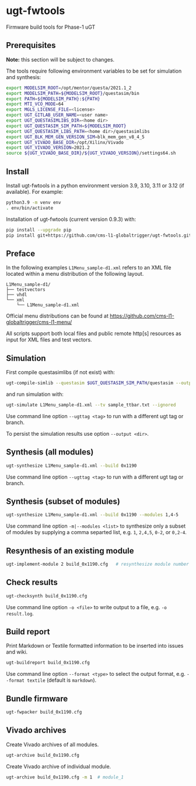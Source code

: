 # ugt-fwtools

Firmware build tools for Phase-1 uGT

## Prerequisites

**Note:** this section will be subject to changes.

The tools require following environment variables to be set
for simulation and synthesis:

```bash
export MODELSIM_ROOT=/opt/mentor/questa/2021.1_2
export MODELSIM_PATH=${MODELSIM_ROOT}/questasim/bin
export PATH=${MODELSIM_PATH}:${PATH}
export MTI_VCO_MODE=64
export MGLS_LICENSE_FILE=<license>
export UGT_GITLAB_USER_NAME=<user name>
export UGT_QUESTASIMLIBS_DIR=<home dir>
export UGT_QUESTASIM_SIM_PATH=${MODELSIM_ROOT}
export UGT_QUESTASIM_LIBS_PATH=<home dir>/questasimlibs
export UGT_BLK_MEM_GEN_VERSION_SIM=blk_mem_gen_v8_4_5
export UGT_VIVADO_BASE_DIR=/opt/Xilinx/Vivado
export UGT_VIVADO_VERSION=2021.2
source ${UGT_VIVADO_BASE_DIR}/${UGT_VIVADO_VERSION}/settings64.sh
```

## Install

Install ugt-fwtools in a python environment version 3.9, 3.10, 3.11 or 3.12 (if available).
For example:

```bash
python3.9 -m venv env
. env/bin/activate
```

Installation of ugt-fwtools (current version 0.9.3) with:

```bash
pip install --upgrade pip
pip install git+https://github.com/cms-l1-globaltrigger/ugt-fwtools.git@0.9.4
```

## Preface

In the following examples `L1Menu_sample-d1.xml` refers to an XML file located within
a menu distribution of the following layout.

```
L1Menu_sample-d1/
├── testvectors
├── vhdl
└── xml
    └── L1Menu_sample-d1.xml
```

Official menu distributions can be found at https://github.com/cms-l1-globaltrigger/cms-l1-menu/

All scripts support both local files and public remote http[s] resources as input
for XML files and test vectors.

## Simulation

First compile questasimlibs (if not exist) with:

```bash
ugt-compile-simlib --questasim $UGT_QUESTASIM_SIM_PATH/questasim --output $UGT_QUESTASIM_LIBS_PATH
```

and run simulation with:

```bash
ugt-simulate L1Menu_sample-d1.xml --tv sample_ttbar.txt --ignored
```

Use command line option `--ugttag <tag>` to run with a different ugt tag or branch.

To persist the simulation results use option `--output <dir>`.

## Synthesis (all modules)

```bash
ugt-synthesize L1Menu_sample-d1.xml --build 0x1190
```

Use command line option `--ugttag <tag>` to run with a different ugt tag or branch.

## Synthesis (subset of modules)

```bash
ugt-synthesize L1Menu_sample-d1.xml --build 0x1190 --modules 1,4-5
```

Use command line option `-m|--modules <list>` to synthesize only a subset of modules by supplying a comma separted list,
e.g. `1`, `2,4,5`, `0-2`, or `0,2-4`.

## Resynthesis of an existing module

```bash
ugt-implement-module 2 build_0x1190.cfg   # resynthesize module number 2
```

## Check results

```bash
ugt-checksynth build_0x1190.cfg
```

Use command line option `-o <file>` to write output to a file, e.g. `-o result.log`.

## Build report

Print Markdown or Textile formatted information to be inserted into issues and wiki.

```bash
ugt-buildreport build_0x1190.cfg
```

Use command line option `--format <type>` to select the output format, e.g. `--format textile` (default is `markdown`).

## Bundle firmware

```bash
ugt-fwpacker build_0x1190.cfg
```

## Vivado archives

Create Vivado archives of all modules.

```bash
ugt-archive build_0x1190.cfg
```

Create Vivado archive of individual module.

```bash
ugt-archive build_0x1190.cfg -m 1  # module_1
```
